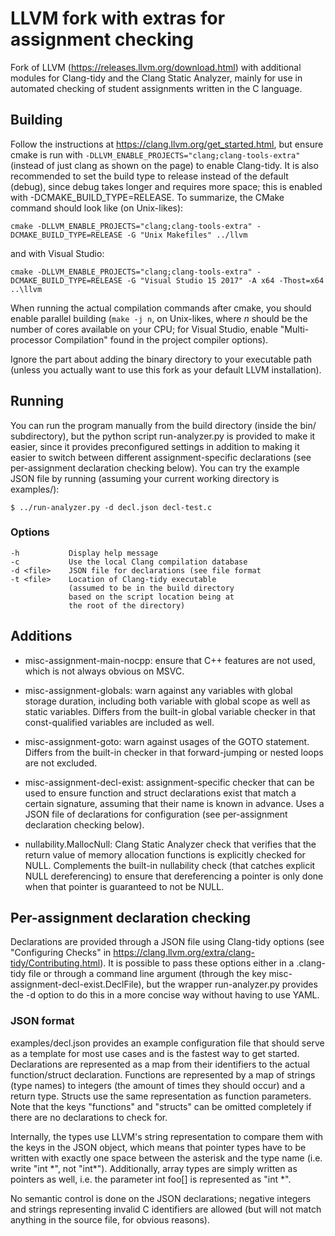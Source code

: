 # LLVM fork with extras for assignment checking
Fork of LLVM (https://releases.llvm.org/download.html) with additional
modules for Clang-tidy and the Clang Static Analyzer, mainly for use
in automated checking of student assignments written in the C
language.

## Building
Follow the instructions at https://clang.llvm.org/get_started.html,
but ensure cmake is run with
`-DLLVM_ENABLE_PROJECTS="clang;clang-tools-extra"` (instead of just
clang as shown on the page) to enable Clang-tidy. It is also
recommended to set the build type to release instead of the default
(debug), since debug takes longer and requires more space; this is
enabled with -DCMAKE\_BUILD\_TYPE=RELEASE. To summarize, the CMake
command should look like (on Unix-likes):

    cmake -DLLVM_ENABLE_PROJECTS="clang;clang-tools-extra" -DCMAKE_BUILD_TYPE=RELEASE -G "Unix Makefiles" ../llvm

and with Visual Studio:

    cmake -DLLVM_ENABLE_PROJECTS="clang;clang-tools-extra" -DCMAKE_BUILD_TYPE=RELEASE -G "Visual Studio 15 2017" -A x64 -Thost=x64 ..\llvm

When running the actual compilation commands after cmake, you should
enable parallel building (`make -j n`, on Unix-likes, where *n* should
be the number of cores available on your CPU; for Visual Studio,
enable "Multi-processor Compilation" found in the project compiler
options).

Ignore the part about adding the binary directory to your executable
path (unless you actually want to use this fork as your default LLVM
installation).

## Running
You can run the program manually from the build directory (inside the
bin/ subdirectory), but the python script run-analyzer.py is provided
to make it easier, since it provides preconfigured settings in
addition to making it easier to switch between different
assignment-specific declarations (see per-assignment declaration
checking below). You can try the example JSON file by running
(assuming your current working directory is examples/):

    $ ../run-analyzer.py -d decl.json decl-test.c

### Options

    -h           Display help message
    -c           Use the local Clang compilation database
    -d <file>    JSON file for declarations (see file format
    -t <file>    Location of Clang-tidy executable
                 (assumed to be in the build directory
                 based on the script location being at
                 the root of the directory)

## Additions
- misc-assignment-main-nocpp: ensure that C++ features are not used,
  which is not always obvious on MSVC.

- misc-assignment-globals: warn against any variables with global
  storage duration, including both variable with global scope as well as
  static variables. Differs from the built-in global variable checker in
  that const-qualified variables are included as well.

- misc-assignment-goto: warn against usages of the GOTO statement. Differs
  from the built-in checker in that forward-jumping or nested loops are
  not excluded.

- misc-assignment-decl-exist: assignment-specific checker that can be
  used to ensure function and struct declarations exist that match a
  certain signature, assuming that their name is known in advance. Uses
  a JSON file of declarations for configuration (see per-assignment
  declaration checking below).

- nullability.MallocNull: Clang Static Analyzer check that verifies
  that the return value of memory allocation functions is explicitly
  checked for NULL. Complements the built-in nullability check (that
  catches explicit NULL dereferencing) to ensure that dereferencing a
  pointer is only done when that pointer is guaranteed to not be NULL.

## Per-assignment declaration checking
Declarations are provided through a JSON file using Clang-tidy options
(see "Configuring Checks" in
https://clang.llvm.org/extra/clang-tidy/Contributing.html). It is
possible to pass these options either in a .clang-tidy file or through
a command line argument (through the key
misc-assignment-decl-exist.DeclFile), but the wrapper run-analyzer.py
provides the -d option to do this in a more concise way without having
to use YAML.

### JSON format
examples/decl.json provides an example configuration file that should
serve as a template for most use cases and is the fastest way to get
started. Declarations are represented as a map from their identifiers
to the actual function/struct declaration. Functions are represented
by a map of strings (type names) to integers (the amount of times they
should occur) and a return type. Structs use the same representation
as function parameters. Note that the keys "functions" and "structs"
can be omitted completely if there are no declarations to check for.

Internally, the types use LLVM's string representation to compare them
with the keys in the JSON object, which means that pointer types have
to be written with exactly one space between the asterisk and the type
name (i.e. write "int \*", not "int\*"). Additionally, array types are
simply written as pointers as well, i.e. the parameter int foo[] is
represented as "int *".

No semantic control is done on the JSON declarations; negative
integers and strings representing invalid C identifiers are allowed
(but will not match anything in the source file, for obvious reasons).
